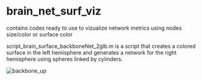 # brain_net_surf_viz
contains codes ready to use to vizualize network metrics using nodes size/color or surface color

script_brain_surface_backboneNet_2glb.m is a script that creates a colored surface in the left hemisphere and generates a network for the right hemisphere using spheres linked by cylinders.

![backbone_up](https://github.com/Inria-NERV/brain_net_surf_viz/assets/56166928/f232820e-cf46-4b5e-b2af-a1a4ae090914)
